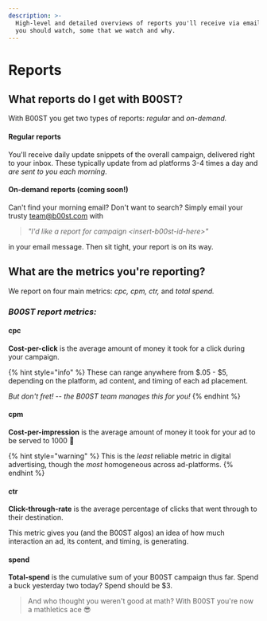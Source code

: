 ```yaml
---
description: >-
  High-level and detailed overviews of reports you'll receive via email, metrics
  you should watch, some that we watch and why.
---
```


# Reports

## What reports do I get with B00ST? 

With B00ST you get two types of reports: _regular_ and _on-demand._

#### Regular reports

You'll receive daily update snippets of the overall campaign, delivered right to your inbox. These typically update from ad platforms 3-4 times a day and _are sent to you each morning_.

#### On-demand reports \(coming soon!\)

Can't find your morning email? Don't want to search? Simply email your trusty team@b00st.com with 

> _"I'd like a report for campaign &lt;insert-b00st-id-here&gt;"_

in your email message. Then sit tight, your report is on its way. 

## What are the metrics you're reporting? 

We report on four main metrics: _cpc, cpm, ctr,_ and _total spend._ 

### _B00ST report metrics:_

#### cpc

**Cost-per-click** is the average amount of money it took for a click during your campaign. 

{% hint style="info" %}
These can range anywhere from $.05 - $5, depending on the platform,  ad content, and timing of each ad placement.

_But don't fret!_ -- _the B00ST team manages this for you!_ 
{% endhint %}

#### cpm

**Cost-per-impression** is the average amount of money it took for your ad to be served to 1000 👀 

{% hint style="warning" %}
This is the _least_ reliable metric in digital advertising, though the _most_ homogeneous across ad-platforms.
{% endhint %}

#### ctr

**Click-through-rate** is the average percentage of clicks that went through to their destination. 

This metric gives you \(and the B00ST algos\) an idea of how much interaction an ad, its content, and timing, is generating.

#### spend

**Total-spend** is the cumulative sum of your B00ST campaign thus far. Spend a buck yesterday two today? Spend should be $3. 

> And who thought you weren't good at math? With B00ST you're now a mathletics ace 😎





